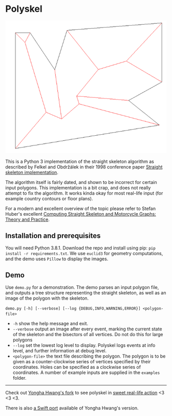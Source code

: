 # Polyskel

<img src="doc/example.png" alt="A straight skeleton"/>

This is a Python 3 implementation of the straight skeleton algorithm as described by Felkel and Obdržálek in their 1998 conference paper [Straight skeleton implementation](doc/StraightSkeletonImplementation.pdf).

The algorithm itself is fairly dated, and shown to be incorrect for certain input polygons.
This implementation is a bit crap, and does not really attempt to fix the algorithm.
It works kinda okay for most real-life input (for example country contours or floor plans).

For a modern and excellent overview of the topic please refer to Stefan Huber's excellent [Computing Straight Skeleton and Motorcycle Graphs: Theory and Practice](https://www.sthu.org/research/publications/files/phdthesis.pdf).

## Installation and prerequisites

You will need Python 3.8.1.
Download the repo and install using pip: `pip install -r requirements.txt`.
We use `euclid3` for geometry computations, and the demo uses `Pillow` to display the images.

## Demo

Use `demo.py` for a demonstration.
The demo parses an input polygon file, and outputs a tree structure representing the straight skeleton, as well as an image of the polygon with the skeleton.

`demo.py [-h] [--verbose] [--log {DEBUG,INFO,WARNING,ERROR}] <polygon-file>`

- `-h` show the help message and exit.
- `--verbose` output an image after every event, marking the current state of the skeleton and the bisectors of all vertices. Do not do this for large polygons
- `--log` set the lowest log level to display. Polyskel logs events at info level, and further information at debug level.
- `<polygon-file>` the text file describing the polygon. The polygon is to be given as a counter-clockwise series of vertices specified by their coordinates. Holes can be specified as a clockwise series of coordinates. A number of example inputs are supplied in the `examples` folder.

---

Check out [Yongha Hwang's fork](https://github.com/yonghah/polyskel) to see polyskel in [sweet real-life action](https://github.com/yonghah/polyskel/blob/master/Create%20layout%20network%20using%20straight%20skeletons%20.ipynb) <3 <3 <3.

There is also [a Swift port](https://github.com/andygeers/Polyskel-Swift) available of Yongha Hwang's version.
